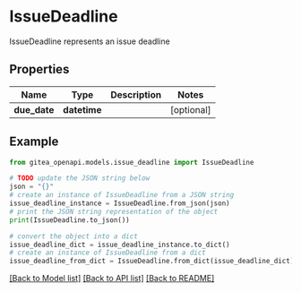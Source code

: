 # IssueDeadline

IssueDeadline represents an issue deadline

## Properties

Name | Type | Description | Notes
------------ | ------------- | ------------- | -------------
**due_date** | **datetime** |  | [optional] 

## Example

```python
from gitea_openapi.models.issue_deadline import IssueDeadline

# TODO update the JSON string below
json = "{}"
# create an instance of IssueDeadline from a JSON string
issue_deadline_instance = IssueDeadline.from_json(json)
# print the JSON string representation of the object
print(IssueDeadline.to_json())

# convert the object into a dict
issue_deadline_dict = issue_deadline_instance.to_dict()
# create an instance of IssueDeadline from a dict
issue_deadline_from_dict = IssueDeadline.from_dict(issue_deadline_dict)
```
[[Back to Model list]](../README.md#documentation-for-models) [[Back to API list]](../README.md#documentation-for-api-endpoints) [[Back to README]](../README.md)


